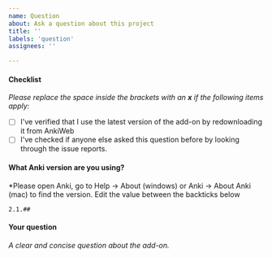 ```yaml
---
name: Question
about: Ask a question about this project
title: ''
labels: 'question'
assignees: ''

---
```


#### Checklist

*Please replace the space inside the brackets with an **x** if the following items apply:*

 - [ ] I've verified that I use the latest version of the add-on by redownloading it from AnkiWeb
 - [ ] I've checked if anyone else asked this question before by looking through the issue reports.

#### What Anki version are you using?

*Please open Anki, go to Help → About (windows) or Anki → About Anki (mac) to find the version. Edit the value between the backticks below

```
2.1.##
```

#### Your question

*A clear and concise question about the add-on.*
